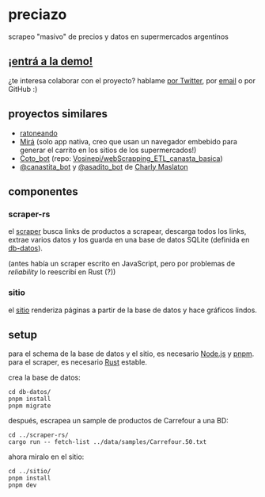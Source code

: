 # preciazo

scrapeo "masivo" de precios y datos en supermercados argentinos

## [¡entrá a la demo!](https://preciazo.experimentos.nulo.ar/)

¿te interesa colaborar con el proyecto? hablame [por Twitter](https://twitter.com/esoesnulo), por [email](mailto:preciazo@nulo.ar) o por GitHub :)

## proyectos similares

- [ratoneando](https://ratoneando.ar/)
- [Mirá](https://twitter.com/MiraPrecios) (solo app nativa, creo que usan un navegador embebido para generar el carrito en los sitios de los supermercados!)
- [Coto_bot](https://twitter.com/BotCoto) (repo: [Vosinepi/webScrapping_ETL_canasta_basica](https://github.com/Vosinepi/webScrapping_ETL_canasta_basica))
- [@canastita_bot](https://twitter.com/canastita_bot) y [@asadito_bot](https://twitter.com/asadito_bot) de [Charly Maslaton](https://twitter.com/charlymasla)

## componentes

### scraper-rs

el [scraper](./scraper-rs/) busca links de productos a scrapear, descarga todos los links, extrae varios datos y los guarda en una base de datos SQLite (definida en [db-datos](./db-datos/schema.ts)).

(antes había un scraper escrito en JavaScript, pero por problemas de _reliability_ lo reescribí en Rust (?))

### sitio

el [sitio](./sitio/) renderiza páginas a partir de la base de datos y hace gráficos lindos.

## setup

para el schema de la base de datos y el sitio, es necesario [Node.js](https://nodejs.org/) y [pnpm](https://pnpm.io/). para el scraper, es necesario [Rust](https://www.rust-lang.org/) estable.

crea la base de datos:

```
cd db-datos/
pnpm install
pnpm migrate
```

después, escrapea un sample de productos de Carrefour a una BD:

```
cd ../scraper-rs/
cargo run -- fetch-list ../data/samples/Carrefour.50.txt
```

ahora miralo en el sitio:

```
cd ../sitio/
pnpm install
pnpm dev
```
